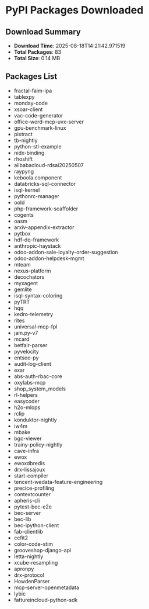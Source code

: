# PyPI Packages Downloaded

## Download Summary
- **Download Time**: 2025-08-18T14:21:42.971519
- **Total Packages**: 83
- **Total Size**: 0.14 MB

## Packages List
- fractal-faim-ipa
- tablexpy
- monday-code
- xsoar-client
- vac-code-generator
- office-word-mcp-uvx-server
- gpu-benchmark-linux
- pixtract
- tb-nightly
- python-stl-example
- nidx-binding
- rhoshift
- alibabacloud-rdsai20250507
- raypyng
- keboola.component
- databricks-sql-connector
- isql-kernel
- pythonrc-manager
- oold
- php-framework-scaffolder
- cogents
- oasm
- arxiv-appendix-extractor
- pytbox
- hdf-dq-framework
- anthropic-haystack
- odoo-addon-sale-loyalty-order-suggestion
- odoo-addon-helpdesk-mgmt
- mteam
- nexus-platform
- decochators
- myxagent
- gemlite
- isql-syntax-coloring
- pyTRT
- hqq
- kedro-telemetry
- rites
- universal-mcp-fpl
- jam.py-v7
- mcard
- betfair-parser
- pyvelocity
- entsoe-py
- audit-log-client
- exar
- abs-auth-rbac-core
- oxylabs-mcp
- shop_system_models
- rl-helpers
- easycoder
- h2o-mlops
- rclip
- konduktor-nightly
- iw4m
- mbake
- bgc-viewer
- trainy-policy-nightly
- cave-infra
- ewox
- ewoxdbredis
- drx-lissajoux
- start-compiler
- tencent-wedata-feature-engineering
- precice-profiling
- contextcounter
- apheris-cli
- pytest-bec-e2e
- bec-server
- bec-lib
- bec-ipython-client
- fab-clientlib
- ccfit2
- color-code-stim
- grooveshop-django-api
- letta-nightly
- xcube-resampling
- apronpy
- drx-protocol
- HowdenParser
- mcp-server-openmetadata
- lybic
- fattureincloud-python-sdk
